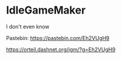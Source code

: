 # IdleGameMaker

I don't even know

Pastebin: https://pastebin.com/Eh2VUgH9

https://orteil.dashnet.org/igm/?g=Eh2VUgH9
